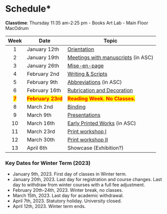 # Schedule\*

**Classtime**: Thursday 11:35 am-2:25 pm - Books Art Lab - Main Floor MacOdrum

|                  Week                 | Date                                              | Topic                                                                           |
| :-----------------------------------: | ------------------------------------------------- | ------------------------------------------------------------------------------- |
|                   1                   | January 12th                                      | [Orientation](fundamentals/orientation.md)                                      |
|                   2                   | January 19th                                      | [Meetings with manuscripts](fundamentals/meetings-with-manuscripts.md) (in ASC) |
|                   3                   | January 26th                                      | [Mise-en-page](fundamentals/mise-en-page.md)                                    |
|                   4                   | February 2nd                                      | [Writing & Scripts](fundamentals/writing-and-scripts.md)                        |
|                   5                   | February 9th                                      | [Abbreviations](detailed-schedule/abbreviations.md) (in ASC)                    |
|                   6                   | February 16th                                     | [Rubrication and Decoration](detailed-schedule/decoration.md)                   |
| <mark style="color:red;">**7**</mark> | <mark style="color:red;">**February 23rd**</mark> | <mark style="color:red;">**Reading Week. No Classes.**</mark>                   |
|                   8                   | March 2nd                                         | [Binding](detailed-schedule/bookbinding.md)                                     |
|                   9                   | March 9th                                         | [Presentations](course-information/syllabus/coursework/presentations.md)        |
|                   10                  | March 16th                                        | [Early Printed Works](detailed-schedule/early-print-books.md) (in ASC)          |
|                   11                  | March 23rd                                        | [Print workshop I](fundamentals/print-workshop-i.md)                            |
|                   12                  | March 30th                                        | [Print workshop II](fundamentals/print-workshop-i.md)                           |
|                   13                  | April 6th                                         | Showcase (Exhibition?)                                                          |

### Key Dates for Winter Term (2023)

* January 9th, 2023. First day of classes in Winter term.
* January 20th, 2023. Last day for registration and course changes. Last day to withdraw from  winter courses with a full fee adjustment.
* February 20th-24th, 2023. Winter break, no classes.
* March 15th, 2023. Last day for academic withdrawal.
* April 7th, 2023. Statutory holiday. University closed.
* April 12th, 2023. Winter term ends.
